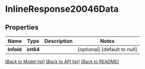 # InlineResponse20046Data

## Properties
Name | Type | Description | Notes
------------ | ------------- | ------------- | -------------
**InfoId** | **int64** |  | [optional] [default to null]

[[Back to Model list]](../README.md#documentation-for-models) [[Back to API list]](../README.md#documentation-for-api-endpoints) [[Back to README]](../README.md)


